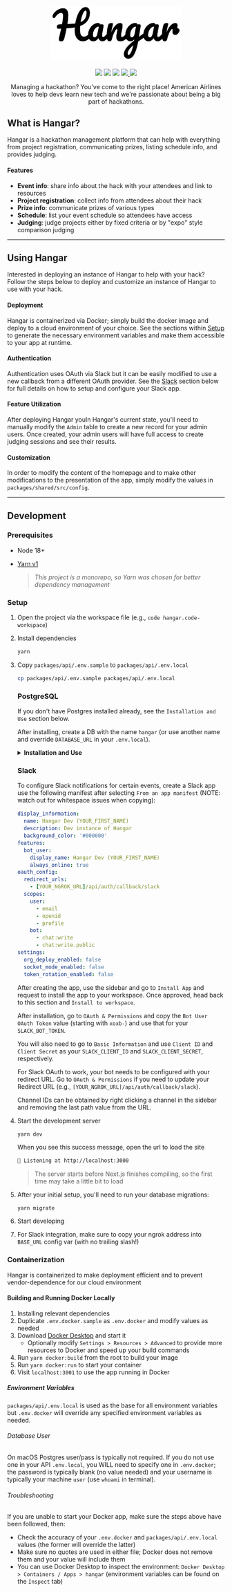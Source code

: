 <p align="center">
  <img src="./docs/Logo.png" width="300px"/>
  <br />
  <br />
  <img src="https://img.shields.io/badge/Author-%40AmericanAirlines-blue" />
  <img src="https://img.shields.io/badge/Version-v3-%5B0%2C0%2C255%5D" />
  <img src="https://github.com/AmericanAirlines/Hangar/actions/workflows/build.yml/badge.svg?branch=v3" />
  <a href="https://app.codecov.io/gh/AmericanAirlines/Hangar/tree/v3">
    <img src="https://codecov.io/github/AmericanAirlines/Hangar/branch/v3/graph/badge.svg" />
  </a>
  <a href="https://opensource.org/licenses/MIT">
    <img src="https://img.shields.io/badge/License-MIT-blue.svg" aria-title="License: MIT" />
  </a>

  <center width="400">
    Managing a hackathon? You've come to the right place! American Airlines loves to help devs learn new tech and we're passionate about being a big part of hackathons.
  </center>
</p>

## What is Hangar?

Hangar is a hackathon management platform that can help with everything from project registration, communicating prizes, listing schedule info, and provides judging.

#### Features

- **Event info**: share info about the hack with your attendees and link to resources
- **Project registration**: collect info from attendees about their hack
- **Prize info**: communicate prizes of various types
- **Schedule**: list your event schedule so attendees have access
- **Judging**: judge projects either by fixed criteria or by "expo" style comparison judging

---

## Using Hangar

Interested in deploying an instance of Hangar to help with your hack? Follow the steps below to deploy and customize an instance of Hangar to use with your hack.

#### Deployment

Hangar is containerized via Docker; simply build the docker image and deploy to a cloud environment of your choice. See the sections within [Setup](#setup) to generate the necessary environment variables and make them accessible to your app at runtime.

#### Authentication

Authentication uses OAuth via Slack but it can be easily modified to use a new callback from a different OAuth provider. See the [Slack](#slack) section below for full details on how to setup and configure your Slack app.

#### Feature Utilization

After deploying Hangar youIn Hangar's current state, you'll need to manually modify the `Admin` table to create a new record for your admin users. Once created, your admin users will have full access to create judging sessions and see their results.

#### Customization

In order to modify the content of the homepage and to make other modifications to the presentation of the app, simply modify the values in `packages/shared/src/config`.

---

## Development

### Prerequisites

- Node 18+
- [Yarn v1](https://classic.yarnpkg.com/lang/en/)

  > _This project is a monorepo, so Yarn was chosen for better dependency management_

### Setup

1. Open the project via the workspace file (e.g., `code hangar.code-workspace`)

1. Install dependencies

   ```zsh
   yarn
   ```

1. Copy `packages/api/.env.sample` to `packages/api/.env.local`

   ```zsh
   cp packages/api/.env.sample packages/api/.env.local
   ```

   ### PostgreSQL

   If you don't have Postgres installed already, see the `Installation and Use` section below.

   After installing, create a DB with the name `hangar` (or use another name and override `DATABASE_URL` in your `.env.local`).

   <details>
     <summary><strong>Installation and Use</strong></summary>

   #### macOS

   We recommend using [Postgres.app](https://postgresapp.com/) as the installation doesn't require a password and is generally easier to use that the traditional Postgres app below.

   #### Windows/macOS/Linux

   During the installation process (if you follow the steps on [postgresql.org](https://www.postgresql.org/download/)), you will be prompted to set a password - make sure to use something you'll remember.

   #### Viewing/Editing the DB

   If you'd like a visual way of viewing or editing your local database, try using [TablePlus](https://tableplus.com).

   #### Seeding the Database

   You can seed the database using the `mikro-orm/cli` tool.

   You can drop, create, migrate, and seed the database any time you need with this command (run from `packages/api`):

   - `yarn mikro-orm migration:fresh --seed DatabaseSeeder`

   > :warning: **NOTE**: Running the above command will delete all data in your database

   #### Database migrations

   To run migrations locally, use `yarn migrate` from the root. If you ever want to replace your db contents with a fresh setup, run `yarn db:fresh`.

   If you need to make a new migration, simply run `yarn workspace @hangar/database migration:create`. There are also scripts for running the `up` and `down` commands: `migration:up` and `migration:down` respectively.

   If you need to incorporate a new migration from a recently merged feature branch, run ` yarn db:seed`; `db:seed` will perform the `migration:up` action and seed the db, potentially including data relevant to the new migration.

   ##### Reverting a migration locally

   After creating a migration locally that needs to be reverted, follow the process below to revert your local DB state:

   - Run `yarn @hangar/database migration:down`
   - Delete the new migration
   - Run `yarn @hangar/database snapshot:reset`
     - ⚠️ This will overwrite ANY changes made to your DB structure, not just the last migration
   - Begin the migration creation process again

   #### Updating Mikro-ORM

   The process to update all packages is a little painful because ALL Mikro-ORM dependencies across BOTH packages must be kept in sync. Run both commands below (after modifying the version to match whatever target needed)

   ```sh
   # API
   yarn workspace @hangar/api add @mikro-orm/core@^6.0 @mikro-orm/knex@^6.0 @mikro-orm/postgresql@^6.0 mikro-orm@^6.0

   # DB
   yarn workspace @hangar/database add @mikro-orm/cli@^6.0 @mikro-orm/core@^6.0 @mikro-orm/knex@^6.0 @mikro-orm/migrations@^6.0 @mikro-orm/postgresql@^6.0 @mikro-orm/seeder@^6.0 mikro-orm@^6.0
   ```

   #### Restoring a Production DB locally

   In order to debug an issue locally, it can be helpful to mirror the prod DB locally. When doing so, make sure to avoid actions that will trigger text messages because user data is REAL. Always re-seed the DB after fixing your issue to avoid sending erroneous texts.

   ⚠️ **WARNING**: Make sure to follow these steps closely. Making an error below has the potential to overwrite production data if your token allows for write access.

   1. Open TablePlus (no need to connect to a DB)
   2. Go to `File > Backup` (Windows steps TBD), choose your **production** database connection
   3. Select the prod database
   4. Make sure the Postgres version is `PostgreSQL 14.0` and set the options to be `--no-owner` and `--format=custom`
   5. Click `Start Backup`
   6. (_OPTIONAL_) Drop all current data to ensure your local copy is an exact replica, otherwise some local data may persist
      1. Open a connection to your **local** database, select all tables and functions (`command + a` on macOS), right click, and choose "Delete"
      2. When prompted, check the option for `Cascade` and click `OK`
   7. Wait for the backup to finish and then go to `File > Restore` (Windows steps TBD), choose your **local** database connection
   8. Remove all flags from the left hand side (primarily, `--single-transaction` which will cause your restore to fail on conflict)
   9. Select your database on the right hand side
   10. Click `Start restore`

   #### Restarting Table Sequences

   If you add data manually to your database (through a tool like TablePlus) and do _NOT_ let Postgres assign an `id` automatically, you will disrupt the sequence for that table that determines the _next_ available `id` to assign. If that happens, perform the following queries to restart it.

   Find the appropriate sequence name:

   ```sql
   SELECT sequence_schema, sequence_name
   FROM information_schema.sequences
   ORDER BY sequence_name;
   ```

   Restart the sequence with a new id:

   ```sql
   ALTER SEQUENCE "YOUR_TABLE_SEQUENCE" RESTART WITH THE_NEXT_ID_TO_ASSIGN;
   ```

   (e.g., `ALTER SEQUENCE "Provider_id_seq" RESTART WITH 11;`)

   </details>

   ### Slack

   To configure Slack notifications for certain events, create a Slack app use the following manifest after selecting `From an app manifest` (NOTE: watch out for whitespace issues when copying):

   ```yml
   display_information:
     name: Hangar Dev (YOUR_FIRST_NAME)
     description: Dev instance of Hangar
     background_color: '#000000'
   features:
     bot_user:
       display_name: Hangar Dev (YOUR_FIRST_NAME)
       always_online: true
   oauth_config:
     redirect_urls:
       - [YOUR_NGROK_URL]/api/auth/callback/slack
     scopes:
       user:
         - email
         - openid
         - profile
       bot:
         - chat:write
         - chat:write.public
   settings:
     org_deploy_enabled: false
     socket_mode_enabled: false
     token_rotation_enabled: false
   ```

   After creating the app, use the sidebar and go to `Install App` and request to install the app to your workspace. Once approved, head back to this section and `Install to workspace`.

   After installation, go to `OAuth & Permissions` and copy the `Bot User OAuth Token` value (starting with `xoxb-`) and use that for your `SLACK_BOT_TOKEN`.

   You will also need to go to `Basic Information` and use `Client ID` and `Client Secret` as your `SLACK_CLIENT_ID` and `SLACK_CLIENT_SECRET`, respectively.

   For Slack OAuth to work, your bot needs to be configured with your redirect URL. Go to `OAuth & Permissions` if you need to update your Redirect URL (e.g., `[YOUR_NGROK_URL]/api/auth/callback/slack`).

   Channel IDs can be obtained by right clicking a channel in the sidebar and removing the last path value from the URL.

1. Start the development server

   ```zsh
   yarn dev
   ```

   When you see this success message, open the url to load the site

   ```zsh
   🚀 Listening at http://localhost:3000
   ```

   > The server starts before Next.js finishes compiling, so the first time may take a little bit to load

1. After your initial setup, you'll need to run your database migrations:

   ```
   yarn migrate
   ```

1. Start developing
1. For Slack integration, make sure to copy your ngrok address into `BASE_URL` config var (with no trailing slash!)

### Containerization

Hangar is containerized to make deployment efficient and to prevent vendor-dependence for our cloud environment

#### Building and Running Docker Locally

1. Installing relevant dependencies
1. Duplicate `.env.docker.sample` as `.env.docker` and modify values as needed
1. Download [Docker Desktop](https://docs.docker.com/desktop/) and start it
   - Optionally modify `Settings > Resources > Advanced` to provide more resources to Docker and speed up your build commands
1. Run `yarn docker:build` from the root to build your image
1. Run `yarn docker:run` to start your container
1. Visit `localhost:3001` to use the app running in Docker

##### Environment Variables

`packages/api/.env.local` is used as the base for all environment variables but `.env.docker` will override any specified environment variables as needed.

###### Database User

On macOS Postgres user/pass is typically not required. If you do not use one in your API `.env.local`, you WILL need to specify one in `.env.docker`; the password is typically blank (no value needed) and your username is typically your machine `user` (use `whoami` in terminal).

###### Troubleshooting

If you are unable to start your Docker app, make sure the steps above have been followed, then:

- Check the accuracy of your `.env.docker` and `packages/api/.env.local` values (the former will override the latter)
- Make sure no quotes are used in either file; Docker does not remove them and your value will include them
- You can use Docker Desktop to inspect the environment: `Docker Desktop > Containers / Apps > hangar` (environment variables can be found on the `Inspect` tab)

